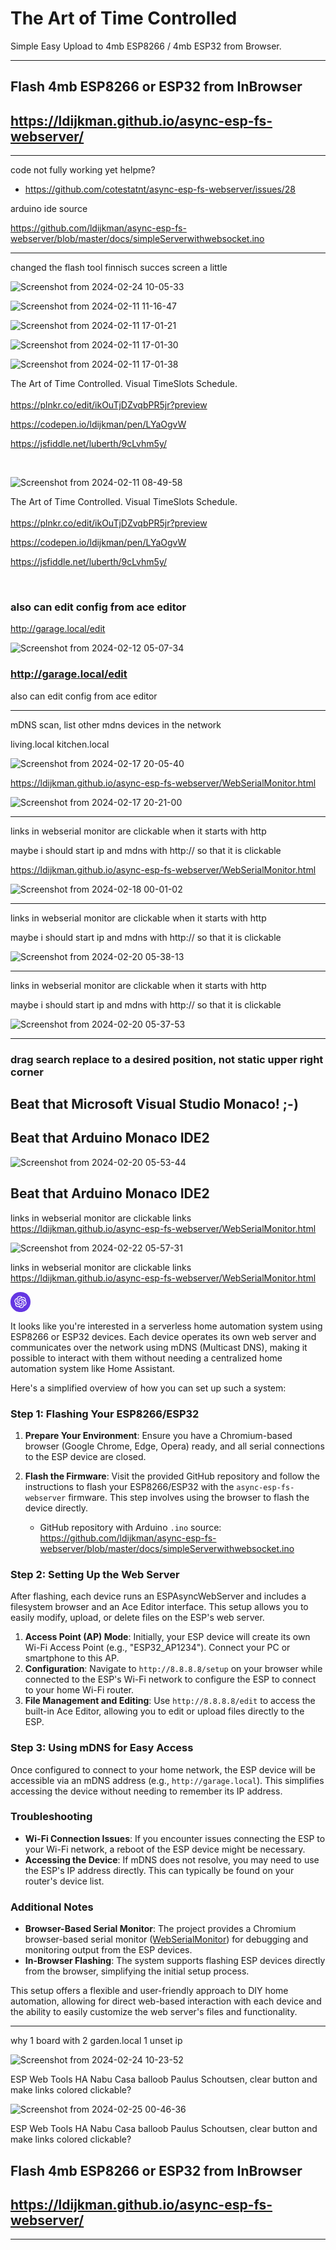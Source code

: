 
# The Art of Time Controlled

Simple Easy Upload to 4mb ESP8266 / 4mb ESP32 from Browser.

--- 

## Flash 4mb ESP8266 or ESP32 from InBrowser

## https://ldijkman.github.io/async-esp-fs-webserver/

---

code not fully working yet
helpme?

- https://github.com/cotestatnt/async-esp-fs-webserver/issues/28

arduino ide source

https://github.com/ldijkman/async-esp-fs-webserver/blob/master/docs/simpleServerwithwebsocket.ino

---

changed the flash tool finnisch succes screen a little

![Screenshot from 2024-02-24 10-05-33](https://github.com/ldijkman/async-esp-fs-webserver/assets/45427770/4ea18632-3be4-4e4b-a78c-bd6ed14f29d9)


![Screenshot from 2024-02-11 11-16-47](https://github.com/ldijkman/async-esp-fs-webserver/assets/45427770/607b52b9-51d9-41c2-8d0a-fd53413513da)


![Screenshot from 2024-02-11 17-01-21](https://github.com/ldijkman/async-esp-fs-webserver/assets/45427770/7a397514-bb32-4ce3-920f-a75252986527)


![Screenshot from 2024-02-11 17-01-30](https://github.com/ldijkman/async-esp-fs-webserver/assets/45427770/bbd9ac93-9a0c-4f44-a767-e9a7633c88aa)

![Screenshot from 2024-02-11 17-01-38](https://github.com/ldijkman/async-esp-fs-webserver/assets/45427770/c0bbf158-2975-42b5-9f90-b8e7d4b3e5cc)

The Art of Time Controlled. Visual TimeSlots Schedule.<br>
<br>
https://plnkr.co/edit/ikOuTjDZvqbPR5jr?preview

https://codepen.io/ldijkman/pen/LYaOgvW

https://jsfiddle.net/luberth/9cLvhm5y/

<br>

![Screenshot from 2024-02-11 08-49-58](https://github.com/ldijkman/async-esp-fs-webserver/assets/45427770/6a2095b5-aa0f-4a00-99d2-d497e0caa839)

The Art of Time Controlled. Visual TimeSlots Schedule.<br>
<br>
https://plnkr.co/edit/ikOuTjDZvqbPR5jr?preview

https://codepen.io/ldijkman/pen/LYaOgvW

https://jsfiddle.net/luberth/9cLvhm5y/

<br>

### also can edit config from ace editor
http://garage.local/edit

![Screenshot from 2024-02-12 05-07-34](https://github.com/ldijkman/async-esp-fs-webserver/assets/45427770/8b023c65-aebe-46e6-98ad-880a15215110)

### http://garage.local/edit
also can edit config from ace editor

---

mDNS scan, list other mdns devices in the network

living.local  kitchen.local

![Screenshot from 2024-02-17 20-05-40](https://github.com/ldijkman/async-esp-fs-webserver/assets/45427770/09ea021c-41a5-4a11-a789-128bd30c2d33)


https://ldijkman.github.io/async-esp-fs-webserver/WebSerialMonitor.html


![Screenshot from 2024-02-17 20-21-00](https://github.com/ldijkman/async-esp-fs-webserver/assets/45427770/72cbb512-9ac1-436b-9349-3b97d3c150b2)


---

links in webserial monitor are clickable when it starts with http

maybe i should start ip and mdns with http:// so that it is clickable

https://ldijkman.github.io/async-esp-fs-webserver/WebSerialMonitor.html

![Screenshot from 2024-02-18 00-01-02](https://github.com/ldijkman/async-esp-fs-webserver/assets/45427770/8ffd31d0-6689-4c3d-884a-ea0baf632a1c)

---

links in webserial monitor are clickable when it starts with http

maybe i should start ip and mdns with http:// so that it is clickable

![Screenshot from 2024-02-20 05-38-13](https://github.com/ldijkman/async-esp-fs-webserver/assets/45427770/0967d4f2-206b-421e-91fa-8ee1f58dc040)

---

links in webserial monitor are clickable when it starts with http

maybe i should start ip and mdns with http:// so that it is clickable

![Screenshot from 2024-02-20 05-37-53](https://github.com/ldijkman/async-esp-fs-webserver/assets/45427770/080388ae-acf5-4b2e-9bee-a5acf3b082be)


---

### drag search replace to a desired position, not static upper right corner

## Beat that Microsoft Visual Studio Monaco! ;-)

## Beat that Arduino Monaco IDE2


![Screenshot from 2024-02-20 05-53-44](https://github.com/ldijkman/async-esp-fs-webserver/assets/45427770/e5c3da3b-6ea6-43a5-8e49-f12335be0b77)

## Beat that Arduino Monaco IDE2


links in webserial monitor are clickable links https://ldijkman.github.io/async-esp-fs-webserver/WebSerialMonitor.html

![Screenshot from 2024-02-22 05-57-31](https://github.com/ldijkman/async-esp-fs-webserver/assets/45427770/a1f06b58-437e-4113-869b-673bc2487c97)


links in webserial monitor are clickable links https://ldijkman.github.io/async-esp-fs-webserver/WebSerialMonitor.html



<div class="flex gap-2 py-2.5 flex-row"><div class="text-xs text-[#6b7684] text-right"><div class="relative flex items-center justify-center"><svg xmlns="http://www.w3.org/2000/svg" viewBox="0 0 24 24" width="32" height="32"><g fill="none" fill-rule="evenodd"><path fill="#6436E2" d="M12 0c2.309 0 4.412.564 6.19 1.572a11.208 11.208 0 0 1 4.238 4.238C23.436 7.588 24 9.691 24 12c0 2.309-.564 4.412-1.572 6.19a11.208 11.208 0 0 1-4.238 4.238C16.412 23.436 14.309 24 12 24c-2.309 0-4.412-.564-6.19-1.572a11.208 11.208 0 0 1-4.238-4.238C.564 16.412 0 14.309 0 12c0-2.309.564-4.412 1.572-6.19A11.208 11.208 0 0 1 5.81 1.572C7.588.564 9.691 0 12 0z"></path><path fill="#FFF" d="M18.233 13.357a2.678 2.678 0 0 1-.55 1.406 2.733 2.733 0 0 1-1.23.896v-3.411a.46.46 0 0 0-.237-.408l-3.548-2.021 1.228-.7a.044.044 0 0 1 .041-.004l2.938 1.674c.45.257.817.634 1.058 1.09.24.454.344.967.3 1.478zm-2.735 2.203c-.001.715-.29 1.4-.802 1.906a2.757 2.757 0 0 1-3.682.168 2.14 2.14 0 0 0 .087-.048l2.906-1.656a.47.47 0 0 0 .238-.408V11.48l1.229.7a.044.044 0 0 1 .016.013.045.045 0 0 1 .008.02v3.347zM8.55 17.038a2.733 2.733 0 0 1-1.661-1.256 2.659 2.659 0 0 1-.326-1.808l.086.05 2.906 1.657a.478.478 0 0 0 .477 0l3.548-2.021v1.4a.043.043 0 0 1-.018.036l-2.937 1.674a2.77 2.77 0 0 1-2.075.268zM5.853 11.57a2.67 2.67 0 0 1 .272-2.047A2.716 2.716 0 0 1 7.548 8.34l-.001.099v3.312a.461.461 0 0 0 .238.408l3.548 2.02-1.228.7a.045.045 0 0 1-.042.004l-2.938-1.675a2.706 2.706 0 0 1-1.272-1.638zm2.648-3.131c0-.513.148-1.015.427-1.448a2.724 2.724 0 0 1 1.148-.995 2.769 2.769 0 0 1 2.91.37 2.18 2.18 0 0 0-.086.049L9.994 8.07a.47.47 0 0 0-.239.407l-.002 4.041-1.228-.7a.043.043 0 0 1-.024-.033V8.44zm3.5 1.76 1.58.9v1.8l-1.58.9-1.58-.9v-1.8l1.58-.9zm2.859-3.327a2.76 2.76 0 0 1 1.447.482c.426.293.759.7.959 1.173.2.473.26.992.172 1.498a3.618 3.618 0 0 0-.086-.051l-2.906-1.656a.478.478 0 0 0-.477 0l-3.548 2.02V8.94c0-.007 0-.014.004-.02a.043.043 0 0 1 .014-.017l2.937-1.672c.45-.256.965-.38 1.484-.358zm4.32 5.875a3.607 3.607 0 0 0-.93-2.054 3.543 3.543 0 0 0-.312-2.946 3.66 3.66 0 0 0-1.692-1.508 3.723 3.723 0 0 0-2.268-.233 3.633 3.633 0 0 0-1.24-.895 3.679 3.679 0 0 0-1.502-.31 3.712 3.712 0 0 0-2.17.691 3.631 3.631 0 0 0-1.338 1.82c-.507.103-.987.31-1.406.611-.42.3-.769.685-1.025 1.13a3.589 3.589 0 0 0 .452 4.254 3.544 3.544 0 0 0 .313 2.946 3.66 3.66 0 0 0 1.692 1.507 3.723 3.723 0 0 0 2.268.234c.344.382.766.687 1.239.895a3.68 3.68 0 0 0 1.503.31c.78.003 1.54-.24 2.17-.691a3.63 3.63 0 0 0 1.339-1.822c.507-.102.987-.31 1.406-.61.42-.3.769-.686 1.025-1.13.39-.665.557-1.435.476-2.2z"></path></g></svg></div></div><div class="max-w-[85%] px-3 break-words text-[#191f28] leading-6 rounded-xl py-2.5 mr-auto rounded-tl-md bg-white"><div class="prose max-w-[100%] break-words"><p>It looks like you're interested in a serverless home automation system using ESP8266 or ESP32 devices. Each device operates its own web server and communicates over the network using mDNS (Multicast DNS), making it possible to interact with them without needing a centralized home automation system like Home Assistant.</p>
<p>Here's a simplified overview of how you can set up such a system:</p>
<h3>Step 1: Flashing Your ESP8266/ESP32</h3>
<ol>
<li>
<p><strong>Prepare Your Environment</strong>: Ensure you have a Chromium-based browser (Google Chrome, Edge, Opera) ready, and all serial connections to the ESP device are closed.</p>
</li>
<li>
<p><strong>Flash the Firmware</strong>: Visit the provided GitHub repository and follow the instructions to flash your ESP8266/ESP32 with the <code>async-esp-fs-webserver</code> firmware. This step involves using the browser to flash the device directly.</p>
<ul>
<li>GitHub repository with Arduino <code>.ino</code> source: <a href="https://github.com/ldijkman/async-esp-fs-webserver/blob/master/docs/simpleServerwithwebsocket.ino" target="_blank">https://github.com/ldijkman/async-esp-fs-webserver/blob/master/docs/simpleServerwithwebsocket.ino</a></li>
</ul>
</li>
</ol>
<h3>Step 2: Setting Up the Web Server</h3>
<p>After flashing, each device runs an ESPAsyncWebServer and includes a filesystem browser and an Ace Editor interface. This setup allows you to easily modify, upload, or delete files on the ESP's web server.</p>
<ol>
<li><strong>Access Point (AP) Mode</strong>: Initially, your ESP device will create its own Wi-Fi Access Point (e.g., "ESP32_AP1234"). Connect your PC or smartphone to this AP.</li>
<li><strong>Configuration</strong>: Navigate to <code>http://8.8.8.8/setup</code> on your browser while connected to the ESP's Wi-Fi network to configure the ESP to connect to your home Wi-Fi router.</li>
<li><strong>File Management and Editing</strong>: Use <code>http://8.8.8.8/edit</code> to access the built-in Ace Editor, allowing you to edit or upload files directly to the ESP.</li>
</ol>
<h3>Step 3: Using mDNS for Easy Access</h3>
<p>Once configured to connect to your home network, the ESP device will be accessible via an mDNS address (e.g., <code>http://garage.local</code>). This simplifies accessing the device without needing to remember its IP address.</p>
<h3>Troubleshooting</h3>
<ul>
<li><strong>Wi-Fi Connection Issues</strong>: If you encounter issues connecting the ESP to your Wi-Fi network, a reboot of the ESP device might be necessary.</li>
<li><strong>Accessing the Device</strong>: If mDNS does not resolve, you may need to use the ESP's IP address directly. This can typically be found on your router's device list.</li>
</ul>
<h3>Additional Notes</h3> 
<ul>
<li><strong>Browser-Based Serial Monitor</strong>: The project provides a Chromium browser-based serial monitor (<a href="https://ldijkman.github.io/async-esp-fs-webserver/WebSerialMonitor.html" target="_blank">WebSerialMonitor</a>) for debugging and monitoring output from the ESP devices.</li>
<li><strong>In-Browser Flashing</strong>: The system supports flashing ESP devices directly from the browser, simplifying the initial setup process.</li>
</ul>
<p>This setup offers a flexible and user-friendly approach to DIY home automation, allowing for direct web-based interaction with each device and the ability to easily customize the web server's files and functionality.</p></div></div></div>

--- 

why 1 board with 2 garden.local 1 unset ip

![Screenshot from 2024-02-24 10-23-52](https://github.com/ldijkman/async-esp-fs-webserver/assets/45427770/09e54cbb-6243-4b11-8647-1471c1384427)

ESP Web Tools HA Nabu Casa balloob Paulus Schoutsen, clear button and make links colored clickable?

![Screenshot from 2024-02-25 00-46-36](https://github.com/ldijkman/async-esp-fs-webserver/assets/45427770/15655561-f170-401e-8541-36ee85eafa2e)

ESP Web Tools HA Nabu Casa balloob Paulus Schoutsen, clear button and make links colored clickable?

## Flash 4mb ESP8266 or ESP32 from InBrowser

## https://ldijkman.github.io/async-esp-fs-webserver/

---







